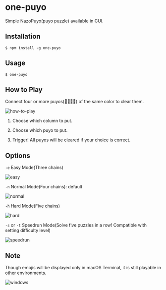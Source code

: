 # one-puyo
Simple NazoPuyo(puyo puzzle) available in CUI.

## Installation
```
$ npm install -g one-puyo
```

## Usage
```
$ one-puyo
```

## How to Play
Connect four or more puyos(🦄🐢🐬🐱) of the same color to clear them.

![how-to-play](https://user-images.githubusercontent.com/50437473/87851273-24225900-c932-11ea-825d-88bfd006fbdf.gif)

1. Choose which column to put.

2. Choose which puyo to put.

3. Trigger! All puyos will be cleared if your choice is correct.

## Options

`-e` Easy Mode(Three chains)

![easy](https://user-images.githubusercontent.com/50437473/87851404-541e2c00-c933-11ea-9a53-39209f3ef0c5.png)

`-n` Normal Mode(Four chains): default

![normal](https://user-images.githubusercontent.com/50437473/87851405-57191c80-c933-11ea-83cc-425f0002ffec.png)

`-h` Hard Mode(Five chains)

![hard](https://user-images.githubusercontent.com/50437473/87851475-1077f200-c934-11ea-89d1-6ecaa7e02605.png)

`-s` or `-t` Speedrun Mode(Solve five puzzles in a row! Compatible with setting difficulty level)

![speedrun](https://user-images.githubusercontent.com/50437473/87851275-2b496700-c932-11ea-911c-ccaa80db3144.gif)

## Note

Though emojis will be displayed only in macOS Terminal, it is still playable in other environments.

![windows](https://user-images.githubusercontent.com/50437473/87854615-22ff2500-c94e-11ea-9025-8c85395188b4.png)
